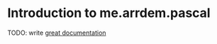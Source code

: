 # Introduction to me.arrdem.pascal

TODO: write [great documentation](http://jacobian.org/writing/great-documentation/what-to-write/)

